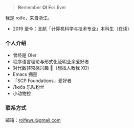 > **R**emember **OI** **F**or **E**ver

我是 roife，来自浙江。

- 2019 至今：北航「计算机科学与技术专业」本科生（在读）

### 个人介绍

- 曾经是 OIer
- 程序语言理论与形式化证明业余爱好者
- 对代数非常感兴趣 🦘（想找人教我 XD）
- Emacs 拥趸
- 「SCP Foundations」爱好者
- Любэ 乐队粉丝
- 小动物控

### 联系方式

邮箱：roifewu@gmail.com
